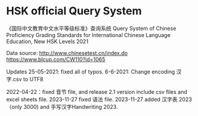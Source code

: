 # HSK official Query System
《国际中文教育中文水平等级标准》查询系统 Query System of Chinese Proficiency Grading Standards for International Chinese Language Education, New HSK Levels 2021

Data source:
http://www.chinesetest.cn/index.do
https://www.blcup.com/CW110?id=1065

Updates
25-05-2021: fixed all of typos.
6-6-2021: Change encoding 汉字.csv to UTF8

2022-04-22：fixed 音节 file, and release 2.1 version include csv files and excel sheets file.
2023-11-27 fixed 语法 file.
2023-11-27 added 汉字表 2023（only 3000) and 手写汉字Handwriting 2023.

